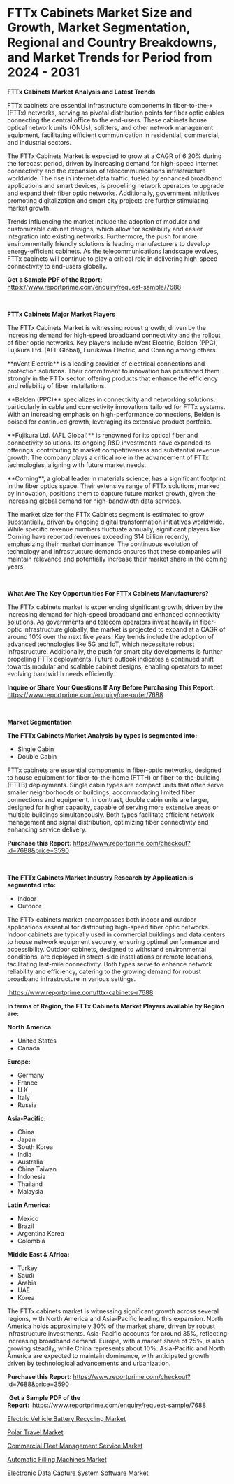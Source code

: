 <p><h1>FTTx Cabinets Market Size and Growth, Market Segmentation, Regional and Country Breakdowns, and Market Trends for Period from 2024 -  2031</h1></p><p><strong>FTTx Cabinets Market Analysis and Latest Trends</strong></p>
<p><p>FTTx cabinets are essential infrastructure components in fiber-to-the-x (FTTx) networks, serving as pivotal distribution points for fiber optic cables connecting the central office to the end-users. These cabinets house optical network units (ONUs), splitters, and other network management equipment, facilitating efficient communication in residential, commercial, and industrial sectors.</p><p>The FTTx Cabinets Market is expected to grow at a CAGR of 6.20% during the forecast period, driven by increasing demand for high-speed internet connectivity and the expansion of telecommunications infrastructure worldwide. The rise in internet data traffic, fueled by enhanced broadband applications and smart devices, is propelling network operators to upgrade and expand their fiber optic networks. Additionally, government initiatives promoting digitalization and smart city projects are further stimulating market growth. </p><p>Trends influencing the market include the adoption of modular and customizable cabinet designs, which allow for scalability and easier integration into existing networks. Furthermore, the push for more environmentally friendly solutions is leading manufacturers to develop energy-efficient cabinets. As the telecommunications landscape evolves, FTTx cabinets will continue to play a critical role in delivering high-speed connectivity to end-users globally.</p></p>
<p><strong>Get a Sample PDF of the Report:&nbsp;</strong> <a href="https://www.reportprime.com/enquiry/request-sample/7688">https://www.reportprime.com/enquiry/request-sample/7688</a></p>
<p>&nbsp;</p>
<p><strong>FTTx Cabinets Major Market Players</strong></p>
<p><p>The FTTx Cabinets Market is witnessing robust growth, driven by the increasing demand for high-speed broadband connectivity and the rollout of fiber optic networks. Key players include nVent Electric, Belden (PPC), Fujikura Ltd. (AFL Global), Furukawa Electric, and Corning among others.</p><p>**nVent Electric** is a leading provider of electrical connections and protection solutions. Their commitment to innovation has positioned them strongly in the FTTx sector, offering products that enhance the efficiency and reliability of fiber installations.</p><p>**Belden (PPC)** specializes in connectivity and networking solutions, particularly in cable and connectivity innovations tailored for FTTx systems. With an increasing emphasis on high-performance connections, Belden is poised for continued growth, leveraging its extensive product portfolio.</p><p>**Fujikura Ltd. (AFL Global)** is renowned for its optical fiber and connectivity solutions. Its ongoing R&D investments have expanded its offerings, contributing to market competitiveness and substantial revenue growth. The company plays a critical role in the advancement of FTTx technologies, aligning with future market needs.</p><p>**Corning**, a global leader in materials science, has a significant footprint in the fiber optics space. Their extensive range of FTTx solutions, marked by innovation, positions them to capture future market growth, given the increasing global demand for high-bandwidth data services.</p><p>The market size for the FTTx Cabinets segment is estimated to grow substantially, driven by ongoing digital transformation initiatives worldwide. While specific revenue numbers fluctuate annually, significant players like Corning have reported revenues exceeding $14 billion recently, emphasizing their market dominance. The continuous evolution of technology and infrastructure demands ensures that these companies will maintain relevance and potentially increase their market share in the coming years.</p></p>
<p>&nbsp;</p>
<p><strong>What Are The Key Opportunities For FTTx Cabinets Manufacturers?</strong></p>
<p><p>The FTTx cabinets market is experiencing significant growth, driven by the increasing demand for high-speed broadband and enhanced connectivity solutions. As governments and telecom operators invest heavily in fiber-optic infrastructure globally, the market is projected to expand at a CAGR of around 10% over the next five years. Key trends include the adoption of advanced technologies like 5G and IoT, which necessitate robust infrastructure. Additionally, the push for smart city developments is further propelling FTTx deployments. Future outlook indicates a continued shift towards modular and scalable cabinet designs, enabling operators to meet evolving bandwidth needs efficiently.</p></p>
<p><strong>Inquire or Share Your Questions If Any Before Purchasing This Report:</strong> <a href="https://www.reportprime.com/enquiry/pre-order/7688">https://www.reportprime.com/enquiry/pre-order/7688</a></p>
<p>&nbsp;</p>
<p><strong>Market Segmentation</strong></p>
<p><strong>The FTTx Cabinets Market Analysis by types is segmented into:</strong></p>
<p><ul><li>Single Cabin</li><li>Double Cabin</li></ul></p>
<p><p>FTTx cabinets are essential components in fiber-optic networks, designed to house equipment for fiber-to-the-home (FTTH) or fiber-to-the-building (FTTB) deployments. Single cabin types are compact units that often serve smaller neighborhoods or buildings, accommodating limited fiber connections and equipment. In contrast, double cabin units are larger, designed for higher capacity, capable of serving more extensive areas or multiple buildings simultaneously. Both types facilitate efficient network management and signal distribution, optimizing fiber connectivity and enhancing service delivery.</p></p>
<p><strong>Purchase this Report:&nbsp;</strong><a href="https://www.reportprime.com/checkout?id=7688&price=3590">https://www.reportprime.com/checkout?id=7688&price=3590</a></p>
<p>&nbsp;</p>
<p><strong>The FTTx Cabinets Market Industry Research by Application is segmented into:</strong></p>
<p><ul><li>Indoor</li><li>Outdoor</li></ul></p>
<p><p>The FTTx cabinets market encompasses both indoor and outdoor applications essential for distributing high-speed fiber optic networks. Indoor cabinets are typically used in commercial buildings and data centers to house network equipment securely, ensuring optimal performance and accessibility. Outdoor cabinets, designed to withstand environmental conditions, are deployed in street-side installations or remote locations, facilitating last-mile connectivity. Both types serve to enhance network reliability and efficiency, catering to the growing demand for robust broadband infrastructure in various settings.</p></p>
<p><a href="https://www.reportprime.com/fttx-cabinets-r7688">&nbsp;https://www.reportprime.com/fttx-cabinets-r7688</a></p>
<p><strong>In terms of Region, the FTTx Cabinets Market Players available by Region are:</strong></p>
<p>
    <p> <strong> North America: </strong>
        <ul>
            <li>United States</li>
            <li>Canada</li>
        </ul>
        </p> 
    <p> <strong> Europe: </strong>
        <ul>
            <li>Germany</li>
            <li>France</li>
            <li>U.K.</li>
            <li>Italy</li>
            <li>Russia</li>
        </ul>
        </p> 
    <p> <strong> Asia-Pacific: </strong>
        <ul>
            <li>China</li>
            <li>Japan</li>
            <li>South Korea</li>
            <li>India</li>
            <li>Australia</li>
            <li>China Taiwan</li>
            <li>Indonesia</li>
            <li>Thailand</li>
            <li>Malaysia</li>
        </ul>
        </p> 
    <p> <strong> Latin America: </strong>
        <ul>
            <li>Mexico</li>
            <li>Brazil</li>
            <li>Argentina Korea</li>
            <li>Colombia</li>
        </ul>
        </p> 
    <p> <strong> Middle East & Africa: </strong>
        <ul>
            <li>Turkey</li>
            <li>Saudi</li>
            <li>Arabia</li>
            <li>UAE</li>
            <li>Korea</li>
        </ul>
    </p>
    </p>
<p><p>The FTTx cabinets market is witnessing significant growth across several regions, with North America and Asia-Pacific leading this expansion. North America holds approximately 30% of the market share, driven by robust infrastructure investments. Asia-Pacific accounts for around 35%, reflecting increasing broadband demand. Europe, with a market share of 25%, is also growing steadily, while China represents about 10%. Asia-Pacific and North America are expected to maintain dominance, with anticipated growth driven by technological advancements and urbanization.</p></p>
<p><strong>Purchase this Report: </strong><a href="https://www.reportprime.com/checkout?id=7688&price=3590">https://www.reportprime.com/checkout?id=7688&price=3590</a></p>
<p>&nbsp;<strong>Get a Sample PDF of the Report:&nbsp;&nbsp;</strong><a href="https://www.reportprime.com/enquiry/request-sample/7688">https://www.reportprime.com/enquiry/request-sample/7688</a></p>
<p><strong></strong></p>
<p><p><a href="https://www.linkedin.com/pulse/global-electric-vehicle-battery-recycling-market-trends-innovations-mc4we?trackingId=1B9EZ6eaQ1ylsx94JH9JcA%3D%3D">Electric Vehicle Battery Recycling Market</a></p><p><a href="https://www.linkedin.com/pulse/global-polar-travel-market-trends-innovations-forward-looking-txdle?trackingId=LByCd9xUQ6ij4BDkdSBlyA%3D%3D">Polar Travel Market</a></p><p><a href="https://medium.com/@pippa.ball45457/commercial-fleet-management-service-market-size-market-segmentation-market-trends-and-growth-34c7c41d5fe0">Commercial Fleet Management Service Market</a></p><p><a href="https://issuu.com/reportprime-2/docs/automatic-filling-machines-market-s_31dc56e510da87">Automatic Filling Machines Market</a></p><p><a href="https://medium.com/@pippa.ball45457/navigating-the-global-electronic-data-capture-system-software-market-landscape-trends-forecasts-8a3319ab1160">Electronic Data Capture System Software Market</a></p></p>